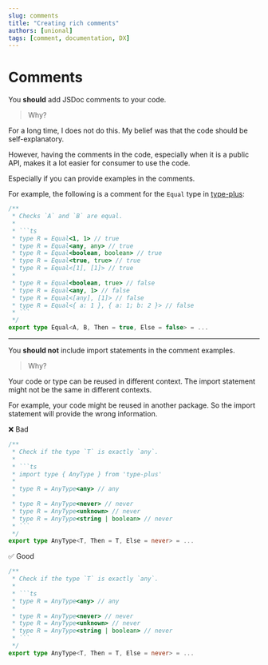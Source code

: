 ```yaml
---
slug: comments
title: "Creating rich comments"
authors: [unional]
tags: [comment, documentation, DX]
---
```


# Comments

You **should** add JSDoc comments to your code.

> Why?

For a long time, I does not do this.
My belief was that the code should be self-explanatory.

However, having the comments in the code,
especially when it is a public API,
makes it a lot easier for consumer to use the code.

Especially if you can provide examples in the comments.

For example, the following is a comment for the `Equal` type in [type-plus]:

```ts
/**
 * Checks `A` and `B` are equal.
 *
 * ```ts
 * type R = Equal<1, 1> // true
 * type R = Equal<any, any> // true
 * type R = Equal<boolean, boolean> // true
 * type R = Equal<true, true> // true
 * type R = Equal<[1], [1]> // true
 *
 * type R = Equal<boolean, true> // false
 * type R = Equal<any, 1> // false
 * type R = Equal<[any], [1]> // false
 * type R = Equal<{ a: 1 }, { a: 1; b: 2 }> // false
 * ```
 */
export type Equal<A, B, Then = true, Else = false> = ...
```

---

You **should not** include import statements in the comment examples.

> Why?

Your code or type can be reused in different context.
The import statement might not be the same in different contexts.

For example, your code might be reused in another package.
So the import statement will provide the wrong information.

❌ Bad

```ts
/**
 * Check if the type `T` is exactly `any`.
 *
 * ```ts
 * import type { AnyType } from 'type-plus'
 *
 * type R = AnyType<any> // any
 *
 * type R = AnyType<never> // never
 * type R = AnyType<unknown> // never
 * type R = AnyType<string | boolean> // never
 * ```
 */
export type AnyType<T, Then = T, Else = never> = ...
```

✅ Good

```ts
/**
 * Check if the type `T` is exactly `any`.
 *
 * ```ts
 * type R = AnyType<any> // any
 *
 * type R = AnyType<never> // never
 * type R = AnyType<unknown> // never
 * type R = AnyType<string | boolean> // never
 * ```
 */
export type AnyType<T, Then = T, Else = never> = ...
```

[type-plus]: https://github.com/unional/type-plus
